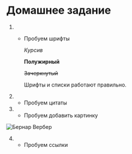 # Домашнее задание #


1. * Пробуем шрифты 

     *Курсив*

     **Полужирный**

      ~~Зачеркнутый~~

      Шрифты и списки работают правильно.

   
2. * Пробуем цитаты


3. * Пробуем добавить картинку

![Бернар Вербер](foto.jpg)


4. * Пробуем ссылки

